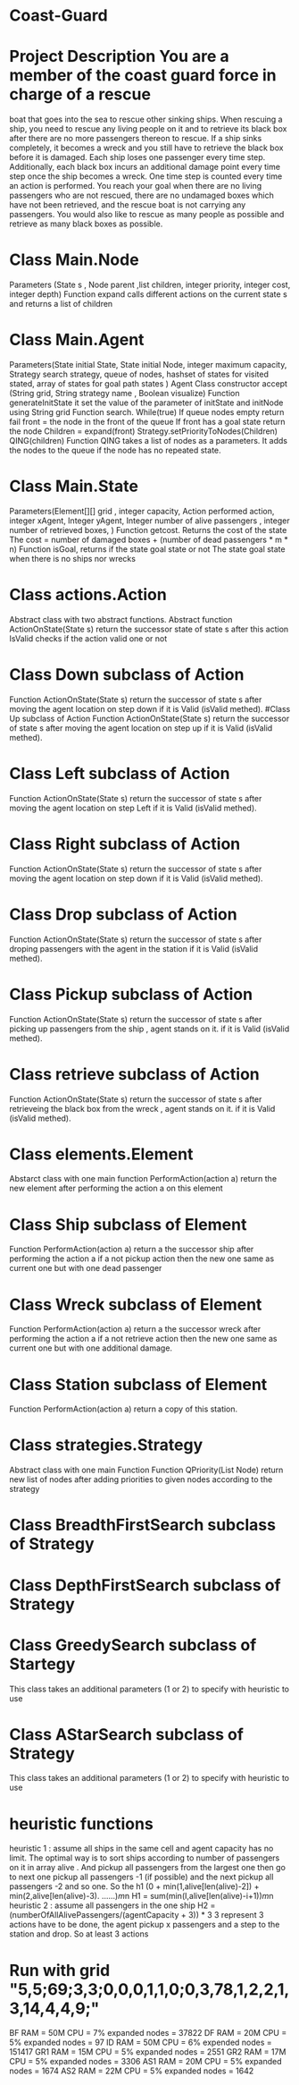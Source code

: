 # Coast-Guard

# Project Description You are a member of the coast guard force in charge of a rescue
boat that goes into the sea to rescue other sinking ships. When rescuing a ship, you need
to rescue any living people on it and to retrieve its black box after there are no more
passengers thereon to rescue. If a ship sinks completely, it becomes a wreck and you still
have to retrieve the black box before it is damaged. Each ship loses one passenger every
time step. Additionally, each black box incurs an additional damage point every time
step once the ship becomes a wreck. One time step is counted every time an action is
performed. You reach your goal when there are no living passengers who are not rescued,
there are no undamaged boxes which have not been retrieved, and the rescue boat is not
carrying any passengers. You would also like to rescue as many people as possible and
retrieve as many black boxes as possible.

# Class Main.Node
Parameters (State s , Node parent ,list children, integer priority,
integer cost, integer depth)
Function expand calls different actions on the current state s and
returns a list of children
# Class Main.Agent
Parameters(State initial State, State initial Node, integer
maximum capacity, Strategy search strategy, queue of nodes,
hashset of states for visited stated, array of states for goal path
states )
Agent Class constructor accept (String grid, String strategy name ,
Boolean visualize)
Function generateInitState it set the value of the parameter of
initState and initNode using String grid
Function search.
While(true)
If queue nodes empty
return fail
front = the node in the front of the queue
If front has a goal state return the node
Children = expand(front)
Strategy.setPriorityToNodes(Children)
QING(children)
Function QING takes a list of nodes as a parameters. It adds the
nodes to the queue if the node has no repeated state.
# Class Main.State
Parameters(Element[][] grid , integer capacity, Action performed
action, integer xAgent, Integer yAgent, Integer number of alive
passengers , integer number of retrieved boxes, )
Function getcost. Returns the cost of the state
The cost = number of damaged boxes + (number of dead
passengers * m * n)
Function isGoal, returns if the state goal state or not
The state goal state when there is no ships nor wrecks
# Class actions.Action
Abstract class with two abstract functions.
Abstract function ActionOnState(State s) return the successor state of
state s after this action
IsValid checks if the action valid one or not
# Class Down subclass of Action
Function ActionOnState(State s) return the successor of state s after
moving the agent location on step down if it is Valid (isValid methed).
#Class Up subclass of Action
Function ActionOnState(State s) return the successor of state s after
moving the agent location on step up if it is Valid (isValid methed).
# Class Left subclass of Action
Function ActionOnState(State s) return the successor of state s after
moving the agent location on step Left if it is Valid (isValid methed).
# Class Right subclass of Action
Function ActionOnState(State s) return the successor of state s after
moving the agent location on step down if it is Valid (isValid methed).
# Class Drop subclass of Action
Function ActionOnState(State s) return the successor of state s after
droping passengers with the agent in the station if it is Valid (isValid
methed).
# Class Pickup subclass of Action
Function ActionOnState(State s) return the successor of state s after
picking up passengers from the ship , agent stands on it. if it is Valid
(isValid methed).
# Class retrieve subclass of Action
Function ActionOnState(State s) return the successor of state s after
retrieveing the black box from the wreck , agent stands on it. if it is Valid
(isValid methed).
# Class elements.Element
Abstarct class with one main function
PerformAction(action a) return the new element after performing the
action a on this element
# Class Ship subclass of Element
Function PerformAction(action a) return a the successor ship after
performing the action a if a not pickup action then the new one same as
current one but with one dead passenger
# Class Wreck subclass of Element
Function PerformAction(action a) return a the successor wreck after
performing the action a if a not retrieve action then the new one same
as current one but with one additional damage.
# Class Station subclass of Element
Function PerformAction(action a) return a copy of this station.
# Class strategies.Strategy
Abstract class with one main Function
Function QPriority(List Node) return new list of nodes after adding
priorities to given nodes according to the strategy
# Class BreadthFirstSearch subclass of Strategy
# Class DepthFirstSearch subclass of Strategy
# Class GreedySearch subclass of Startegy
This class takes an additional parameters (1 or 2) to specify with
heuristic to use
# Class AStarSearch subclass of Strategy
This class takes an additional parameters (1 or 2) to specify with
heuristic to use
# heuristic functions
heuristic 1 : assume all ships in the same cell and agent capacity has no
limit. The optimal way is to sort ships according to number of passengers
on it in array alive . And pickup all passengers from the largest one then
go to next one pickup all passengers -1 (if possible) and the next pickup
all passengers -2 and so one.
So the h1 (0 + min(1,alive[len(alive)-2]) + min(2,alive[len(alive)-3).
......)*m*n
H1 = sum(min(I,alive[len(alive)-i+1))*m*n
heuristic 2 : assume all passengers in the one ship
H2 = (numberOfAllAlivePassengers/(agentCapacity + 3)) * 3
3 represent 3 actions have to be done, the agent pickup x passengers and
a step to the station and drop. So at least 3 actions
# Run with grid "5,5;69;3,3;0,0,0,1,1,0;0,3,78,1,2,2,1,3,14,4,4,9;"
BF RAM = 50M CPU = 7% expanded nodes = 37822
DF RAM = 20M CPU = 5% expanded nodes = 97
ID RAM = 50M CPU = 6% expended nodes = 151417
GR1 RAM = 15M CPU = 5% expanded nodes = 2551
GR2 RAM = 17M CPU = 5% expanded nodes = 3306
AS1 RAM = 20M CPU = 5% expanded nodes = 1674
AS2 RAM = 22M CPU = 5% expanded nodes = 1642
